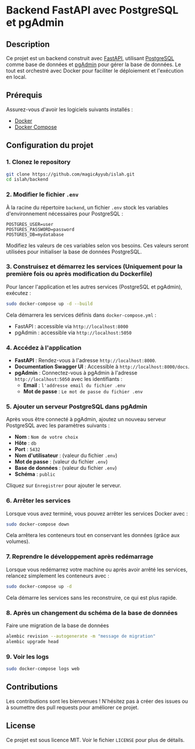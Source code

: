 # Backend FastAPI avec PostgreSQL et pgAdmin

## Description

Ce projet est un backend construit avec [FastAPI](https://fastapi.tiangolo.com/), utilisant [PostgreSQL](https://www.postgresql.org/) comme base de données et [pgAdmin](https://www.pgadmin.org/) pour gérer la base de données. Le tout est orchestré avec Docker pour faciliter le déploiement et l'exécution en local.

## Prérequis

Assurez-vous d'avoir les logiciels suivants installés :

- [Docker](https://www.docker.com/get-started)
- [Docker Compose](https://docs.docker.com/compose/install/)

## Configuration du projet

### 1. Clonez le repository

```bash
git clone https://github.com/magicAyyub/islah.git
cd islah/backend
```

### 2. Modifier le fichier `.env`

À la racine du répertoire `backend`, un fichier `.env` stock les variables d'environnement nécessaires pour PostgreSQL :

```env
POSTGRES_USER=user
POSTGRES_PASSWORD=password
POSTGRES_DB=mydatabase
```

Modifiez les valeurs de ces variables selon vos besoins. Ces valeurs seront utilisées pour initialiser la base de données PostgreSQL.

### 3. Construisez et démarrez les services (Uniquement pour la première fois ou après modification du Dockerfile)

Pour lancer l'application et les autres services (PostgreSQL et pgAdmin), exécutez :

```bash
sudo docker-compose up -d --build 
```

Cela démarrera les services définis dans `docker-compose.yml` :
- FastAPI : accessible via `http://localhost:8000`
- pgAdmin : accessible via `http://localhost:5050`

### 4. Accédez à l'application

- **FastAPI** : Rendez-vous à l'adresse `http://localhost:8000`.
- **Documentation Swagger UI** : Accessible à `http://localhost:8000/docs`.
- **pgAdmin** : Connectez-vous à pgAdmin à l'adresse `http://localhost:5050` avec les identifiants :
  - **Email** : `l'addresse email du fichier .env`
  - **Mot de passe** : `Le mot de passe du fichier .env`

### 5. Ajouter un serveur PostgreSQL dans pgAdmin

Après vous être connecté à pgAdmin, ajoutez un nouveau serveur PostgreSQL avec les paramètres suivants :

- **Nom** : `Nom de votre choix`
- **Hôte** : `db`
- **Port** : `5432`
- **Nom d'utilisateur** : (valeur du fichier `.env`)
- **Mot de passe** : (valeur du fichier `.env`)
- **Base de données** : (valeur du fichier `.env`)
- **Schéma** : `public`

Cliquez sur `Enregistrer` pour ajouter le serveur.

### 6. Arrêter les services

Lorsque vous avez terminé, vous pouvez arrêter les services Docker avec :

```bash
sudo docker-compose down
```

Cela arrêtera les conteneurs tout en conservant les données (grâce aux volumes).

### 7. Reprendre le développement après redémarrage

Lorsque vous redémarrez votre machine ou après avoir arrêté les services, relancez simplement les conteneurs avec :

```bash
sudo docker-compose up -d
```

Cela démarre les services sans les reconstruire, ce qui est plus rapide.

### 8. Après un changement du schéma de la base de données

Faire une migration de la base de données

```bash
alembic revision --autogenerate -m "message de migration"
alembic upgrade head
```

### 9. Voir les logs

```bash
sudo docker-compose logs web 
```


## Contributions

Les contributions sont les bienvenues ! N'hésitez pas à créer des issues ou à soumettre des pull requests pour améliorer ce projet.

## License

Ce projet est sous licence MIT. Voir le fichier `LICENSE` pour plus de détails.
